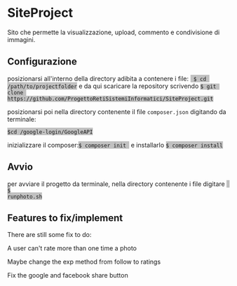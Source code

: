 # SiteProject
Sito che permette la visualizzazione, upload, commento e condivisione di immagini.

<h2>Configurazione</h2>

<p>posizionarsi all'interno della directory adibita a contenere i file: <span style="background-color: #9999;"><code style="font-size:12px;"> $ cd /path/to/projectfolder</code></span> e da qui scaricare la repository scrivendo <code style="font-size:12px;"><span style="background-color: #9999;">$ git clone https://github.com/ProgettoRetiSistemiInformatici/SiteProject.git</span></code></p>
<p>posizionarsi poi nella directory contenente il file <code style="font-size:12px;">composer.json</code> digitando da terminale:</p>
<p><span style="background-color: #9999;"><code style="font-size:12px;">$cd /google-login/GoogleAPI</code></span></p>
<p>inizializzare il composer:<span style="background-color: #9999;"><code style="font-size:12px;">$ composer init </code></span> e installarlo <span style="background-color: #9999;"><code style="font-size:12px;">$ composer install</code></span></p>
<h2>Avvio</h2>

per avviare il progetto da terminale, nella directory contenente i file digitare <span style="background-color: #9999;"><code style="font-size:12px;"> $ runphoto.sh</code></span>

<h2>Features to fix/implement</h2>

<p>There are still some fix to do: </p>
<p> A user can't rate more than one time a photo</p>
<p> Maybe change the exp method from follow to ratings</p>
<p> Fix the google and facebook share button</p>
